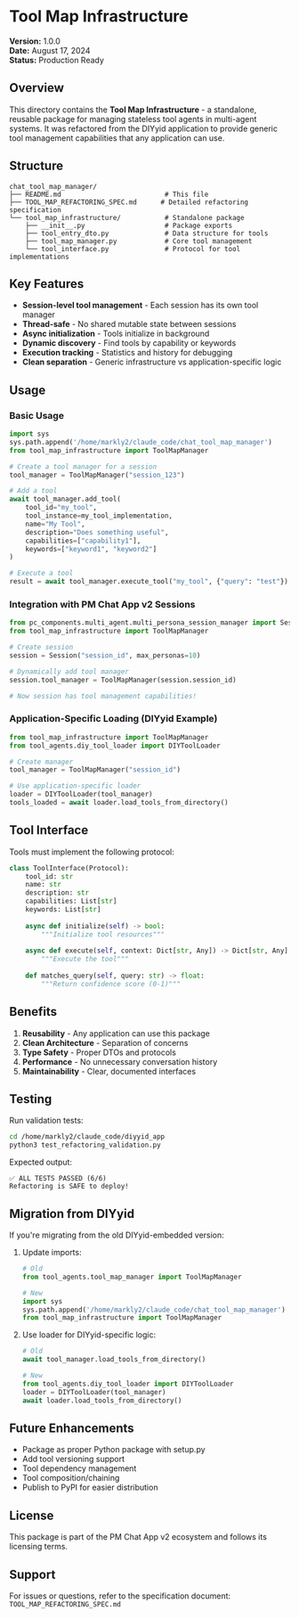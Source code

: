 # Tool Map Infrastructure

**Version:** 1.0.0  
**Date:** August 17, 2024  
**Status:** Production Ready

## Overview

This directory contains the **Tool Map Infrastructure** - a standalone, reusable package for managing stateless tool agents in multi-agent systems. It was refactored from the DIYyid application to provide generic tool management capabilities that any application can use.

## Structure

```
chat_tool_map_manager/
├── README.md                          # This file
├── TOOL_MAP_REFACTORING_SPEC.md      # Detailed refactoring specification
└── tool_map_infrastructure/           # Standalone package
    ├── __init__.py                    # Package exports
    ├── tool_entry_dto.py              # Data structure for tools
    ├── tool_map_manager.py            # Core tool management
    └── tool_interface.py              # Protocol for tool implementations
```

## Key Features

- **Session-level tool management** - Each session has its own tool manager
- **Thread-safe** - No shared mutable state between sessions
- **Async initialization** - Tools initialize in background
- **Dynamic discovery** - Find tools by capability or keywords
- **Execution tracking** - Statistics and history for debugging
- **Clean separation** - Generic infrastructure vs application-specific logic

## Usage

### Basic Usage

```python
import sys
sys.path.append('/home/markly2/claude_code/chat_tool_map_manager')
from tool_map_infrastructure import ToolMapManager

# Create a tool manager for a session
tool_manager = ToolMapManager("session_123")

# Add a tool
await tool_manager.add_tool(
    tool_id="my_tool",
    tool_instance=my_tool_implementation,
    name="My Tool",
    description="Does something useful",
    capabilities=["capability1"],
    keywords=["keyword1", "keyword2"]
)

# Execute a tool
result = await tool_manager.execute_tool("my_tool", {"query": "test"})
```

### Integration with PM Chat App v2 Sessions

```python
from pc_components.multi_agent.multi_persona_session_manager import Session
from tool_map_infrastructure import ToolMapManager

# Create session
session = Session("session_id", max_personas=10)

# Dynamically add tool manager
session.tool_manager = ToolMapManager(session.session_id)

# Now session has tool management capabilities!
```

### Application-Specific Loading (DIYyid Example)

```python
from tool_map_infrastructure import ToolMapManager
from tool_agents.diy_tool_loader import DIYToolLoader

# Create manager
tool_manager = ToolMapManager("session_id")

# Use application-specific loader
loader = DIYToolLoader(tool_manager)
tools_loaded = await loader.load_tools_from_directory()
```

## Tool Interface

Tools must implement the following protocol:

```python
class ToolInterface(Protocol):
    tool_id: str
    name: str
    description: str
    capabilities: List[str]
    keywords: List[str]
    
    async def initialize(self) -> bool:
        """Initialize tool resources"""
    
    async def execute(self, context: Dict[str, Any]) -> Dict[str, Any]:
        """Execute the tool"""
    
    def matches_query(self, query: str) -> float:
        """Return confidence score (0-1)"""
```

## Benefits

1. **Reusability** - Any application can use this package
2. **Clean Architecture** - Separation of concerns
3. **Type Safety** - Proper DTOs and protocols
4. **Performance** - No unnecessary conversation history
5. **Maintainability** - Clear, documented interfaces

## Testing

Run validation tests:

```bash
cd /home/markly2/claude_code/diyyid_app
python3 test_refactoring_validation.py
```

Expected output:
```
✅ ALL TESTS PASSED (6/6)
Refactoring is SAFE to deploy!
```

## Migration from DIYyid

If you're migrating from the old DIYyid-embedded version:

1. Update imports:
   ```python
   # Old
   from tool_agents.tool_map_manager import ToolMapManager
   
   # New
   import sys
   sys.path.append('/home/markly2/claude_code/chat_tool_map_manager')
   from tool_map_infrastructure import ToolMapManager
   ```

2. Use loader for DIYyid-specific logic:
   ```python
   # Old
   await tool_manager.load_tools_from_directory()
   
   # New
   from tool_agents.diy_tool_loader import DIYToolLoader
   loader = DIYToolLoader(tool_manager)
   await loader.load_tools_from_directory()
   ```

## Future Enhancements

- Package as proper Python package with setup.py
- Add tool versioning support
- Tool dependency management
- Tool composition/chaining
- Publish to PyPI for easier distribution

## License

This package is part of the PM Chat App v2 ecosystem and follows its licensing terms.

## Support

For issues or questions, refer to the specification document:
`TOOL_MAP_REFACTORING_SPEC.md`